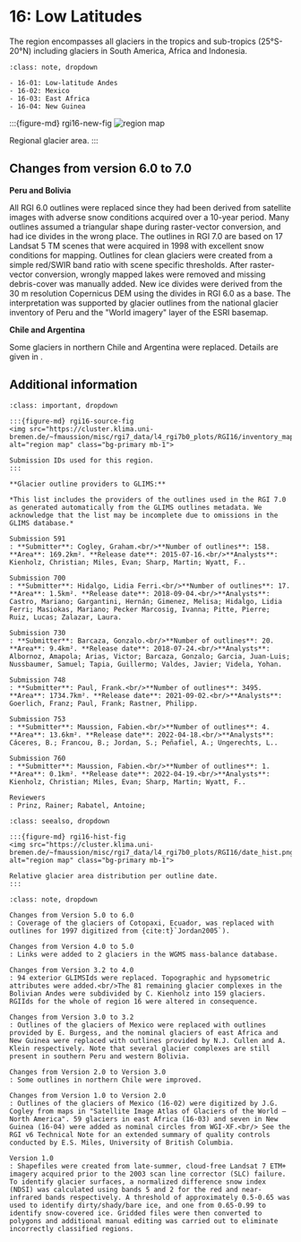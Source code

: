 # 16: Low Latitudes

The region encompasses all glaciers in the tropics and sub-tropics (25°S-20°N) including glaciers in South America, Africa and Indonesia.

```{admonition} Subregions
:class: note, dropdown

- 16-01: Low-latitude Andes
- 16-02: Mexico
- 16-03: East Africa
- 16-04: New Guinea

```

:::{figure-md} rgi16-new-fig
<img src="https://cluster.klima.uni-bremen.de/~fmaussion/misc/rgi7_data/l4_rgi7b0_plots/RGI16/isrgi6_map.jpeg" alt="region map" class="bg-primary mb-1">

Regional glacier area.
:::

## Changes from version 6.0 to 7.0

**Peru and Bolivia**

All RGI 6.0 outlines were replaced since they had been derived from satellite images with adverse snow conditions acquired over a 10-year period. Many outlines assumed a triangular shape during raster-vector conversion, and had ice divides in the wrong place. The outlines in RGI 7.0 are based on 17 Landsat 5 TM scenes that were acquired in 1998 with excellent snow conditions for mapping. Outlines for clean glaciers were created from a simple red/SWIR band ratio with scene specific thresholds. After raster-vector conversion, wrongly mapped lakes were removed and missing debris-cover was manually added. New ice divides were derived from the 30 m resolution Copernicus DEM using the divides in RGI 6.0 as a base. The interpretation was supported by glacier outlines from the national glacier inventory of Peru and the "World imagery" layer of the ESRI basemap.


**Chile and Argentina**

Some glaciers in northern Chile and Argentina were replaced. Details are given in [](rgi17).

## Additional information 

```{admonition} Data sources and analysts
:class: important, dropdown

:::{figure-md} rgi16-source-fig
<img src="https://cluster.klima.uni-bremen.de/~fmaussion/misc/rgi7_data/l4_rgi7b0_plots/RGI16/inventory_map.jpeg" alt="region map" class="bg-primary mb-1">

Submission IDs used for this region.
:::

**Glacier outline providers to GLIMS:**

*This list includes the providers of the outlines used in the RGI 7.0 as generated automatically from the GLIMS outlines metadata. We acknowledge that the list may be incomplete due to omissions in the GLIMS database.*

Submission 591
: **Submitter**: Cogley, Graham.<br/>**Number of outlines**: 158. **Area**: 169.2km². **Release date**: 2015-07-16.<br/>**Analysts**: Kienholz, Christian; Miles, Evan; Sharp, Martin; Wyatt, F..

Submission 700
: **Submitter**: Hidalgo, Lidia Ferri.<br/>**Number of outlines**: 17. **Area**: 1.5km². **Release date**: 2018-09-04.<br/>**Analysts**: Castro, Mariano; Gargantini, Hernán; Gimenez, Melisa; Hidalgo, Lidia Ferri; Masiokas, Mariano; Pecker Marcosig, Ivanna; Pitte, Pierre; Ruiz, Lucas; Zalazar, Laura.

Submission 730
: **Submitter**: Barcaza, Gonzalo.<br/>**Number of outlines**: 20. **Area**: 9.4km². **Release date**: 2018-07-24.<br/>**Analysts**: Albornoz, Amapola; Arias, Victor; Barcaza, Gonzalo; Garcia, Juan-Luis; Nussbaumer, Samuel; Tapia, Guillermo; Valdes, Javier; Videla, Yohan.

Submission 748
: **Submitter**: Paul, Frank.<br/>**Number of outlines**: 3495. **Area**: 1734.7km². **Release date**: 2021-09-02.<br/>**Analysts**: Goerlich, Franz; Paul, Frank; Rastner, Philipp.

Submission 753
: **Submitter**: Maussion, Fabien.<br/>**Number of outlines**: 4. **Area**: 13.6km². **Release date**: 2022-04-18.<br/>**Analysts**: Cáceres, B.; Francou, B.; Jordan, S.; Peñafiel, A.; Ungerechts, L..

Submission 760
: **Submitter**: Maussion, Fabien.<br/>**Number of outlines**: 1. **Area**: 0.1km². **Release date**: 2022-04-19.<br/>**Analysts**: Kienholz, Christian; Miles, Evan; Sharp, Martin; Wyatt, F..

Reviewers
: Prinz, Rainer; Rabatel, Antoine;

```

```{admonition} Outlines date distribution
:class: seealso, dropdown

:::{figure-md} rgi16-hist-fig
<img src="https://cluster.klima.uni-bremen.de/~fmaussion/misc/rgi7_data/l4_rgi7b0_plots/RGI16/date_hist.png" alt="region map" class="bg-primary mb-1">

Relative glacier area distribution per outline date.
:::

```

```{admonition} Version history
:class: note, dropdown

Changes from Version 5.0 to 6.0
: Coverage of the glaciers of Cotopaxi, Ecuador, was replaced with outlines for 1997 digitized from {cite:t}`Jordan2005`).

Changes from Version 4.0 to 5.0
: Links were added to 2 glaciers in the WGMS mass-balance database.

Changes from Version 3.2 to 4.0
: 94 exterior GLIMSIds were replaced. Topographic and hypsometric attributes were added.<br/>The 81 remaining glacier complexes in the Bolivian Andes were subdivided by C. Kienholz into 159 glaciers. RGIIds for the whole of region 16 were altered in consequence.

Changes from Version 3.0 to 3.2
: Outlines of the glaciers of Mexico were replaced with outlines provided by E. Burgess, and the nominal glaciers of east Africa and New Guinea were replaced with outlines provided by N.J. Cullen and A. Klein respectively. Note that several glacier complexes are still present in southern Peru and western Bolivia.

Changes from Version 2.0 to Version 3.0
: Some outlines in northern Chile were improved.

Changes from Version 1.0 to Version 2.0
: Outlines of the glaciers of Mexico (16-02) were digitized by J.G. Cogley from maps in "Satellite Image Atlas of Glaciers of the World – North America". 59 glaciers in east Africa (16-03) and seven in New Guinea (16-04) were added as nominal circles from WGI-XF.<br/> See the RGI v6 Technical Note for an extended summary of quality controls conducted by E.S. Miles, University of British Columbia.

Version 1.0
: Shapefiles were created from late-summer, cloud-free Landsat 7 ETM+ imagery acquired prior to the 2003 scan line corrector (SLC) failure. To identify glacier surfaces, a normalized difference snow index (NDSI) was calculated using bands 5 and 2 for the red and near-infrared bands respectively. A threshold of approximately 0.5-0.65 was used to identify dirty/shady/bare ice, and one from 0.65-0.99 to identify snow-covered ice. Gridded files were then converted to polygons and additional manual editing was carried out to eliminate incorrectly classified regions.

```

